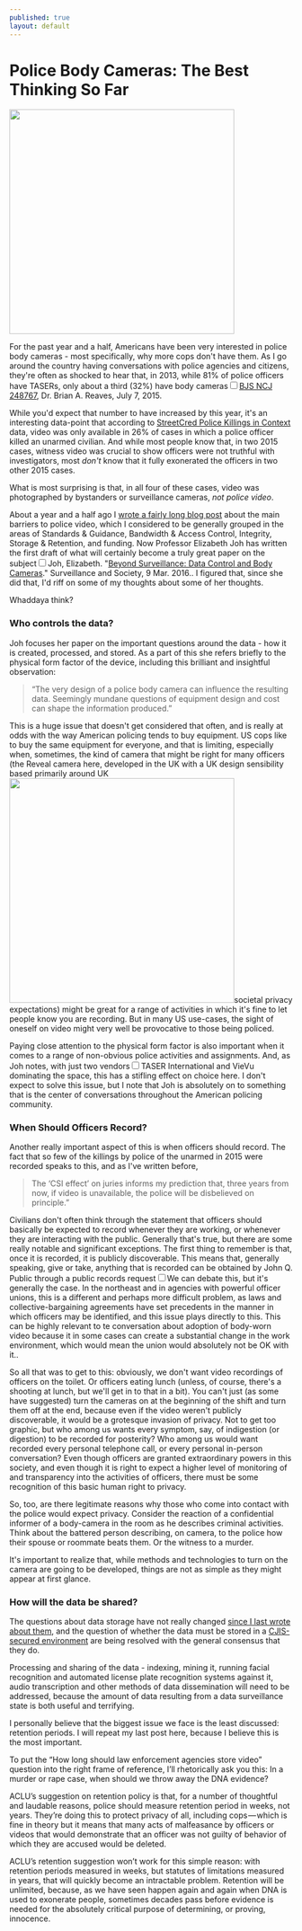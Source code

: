 ```yaml
---
published: true
layout: default
---
```

<h1>Police Body Cameras: The Best Thinking So Far </h1>
<p><img class="left" width="400px" src="https://nselby.github.io/assets/img/body_cameras.png" /></p>

<p>For the past year and a half, Americans have been very interested in police body cameras - most specifically, why more cops don't have them. As I go around the country having conversations with police agencies and citizens, they're often as shocked to hear that, in 2013, while 81% of police officers have TASERs, only about a third (32%) have body cameras<label for="sn-demo" class="margin-toggle sidenote-number"></label><input type="checkbox" id="sn-demo" class="margin-toggle"/><span class="sidenote"><a href="http://www.bjs.gov/index.cfm?ty=pbdetail&iid=5321" target="_blank">BJS NCJ 248767</a>, Dr. Brian A. Reaves, July 7, 2015</span>.</p>

<p>While you'd expect that number to have increased by this year, it's an interesting data-point that according to <a href="http://streetcredsoftware.com/pkic" target="_blank">StreetCred Police Killings in Context</a> data, video was only available in 26% of cases in which a police officer killed an unarmed civilian. And while most people know that, in two 2015 cases, witness video was crucial to show officers were not truthful with investigators, most <em>don't</em> know that it fully exonerated the officers in two other 2015 cases.</p>

<p>What is most surprising is that, in all four of these cases, video was photographed by bystanders or surveillance cameras, <em>not police video</em>.</p>

<p>About a year and a half ago I <a href="https://medium.com/@nselby/barriers-to-officer-worn-video-the-ten-per-cent-challenge-50391ed9d688#.jlouj8bj4" target="_blank">wrote a fairly long blog post</a> about the main barriers to police video, which I considered to be generally grouped in the areas of Standards & Guidance, Bandwidth & Access Control, Integrity, Storage & Retention, and funding. Now Professor Elizabeth Joh has written the first draft of what will certainly become a truly great paper on the subject<label for="sn-demo" class="margin-toggle sidenote-number"></label><input type="checkbox" id="sn-demo" class="margin-toggle"/><span class="sidenote">Joh, Elizabeth. "<a href="http://ssrn.com/abstract=2744159" target="_blank">Beyond Surveillance: Data Control and Body Cameras</a>." Surveillance and Society, 9 Mar. 2016.</span>. I figured that, since she did that, I'd riff on some of my thoughts about some of her thoughts. </p>

<p>Whaddaya think?</p> 

<h3>Who controls the data?</h3>
<p>Joh focuses her paper on the important questions around the data - how it is created, processed, and stored. As a part of this she refers briefly to the physical form factor of the device, including this brilliant and insightful observation:</p>

<blockquote>“The very design of a police body camera can influence the resulting data. Seemingly mundane questions of equipment design and cost can shape the information produced.”</blockquote>

<p>This is a huge issue that doesn't get considered that often, and is really at odds with the way American policing tends to buy equipment. US cops like to buy the same equipment for everyone, and that is limiting, especially when, sometimes, the kind of camera that might be right for many officers (the Reveal camera here, developed in the UK with a UK design sensibility based primarily around UK <img class="right" width="400px" src="https://nselby.github.io/assets/img/reveal.png" />societal privacy expectations) might be great for a range of activities in which it's fine to let people know you are recording. But in many US use-cases, the sight of oneself on video might very well be provocative to those being policed.</p>

<p>Paying close attention to the physical form factor is also important when it comes to a range of non-obvious police activities and assignments. And, as Joh notes, with just two vendors<label for="sn-demo" class="margin-toggle sidenote-number"></label><input type="checkbox" id="sn-demo" class="margin-toggle"/><span class="sidenote">TASER International and VieVu</span> dominating the space, this has a stifling effect on choice here. I don't expect to solve this issue, but I note that Joh is absolutely on to something that is the center of conversations throughout the American policing community.</p>

<h3>When Should Officers Record?</h3>
<p>Another really important aspect of this is when officers should record. The fact that so few of the killings by police of the unarmed in 2015 were recorded speaks to this, and as I've written before,</p>

<blockquote class="2">The ‘CSI effect’ on juries informs my prediction that, three years from now, if video is unavailable, the police will be disbelieved on principle.”</blockquote>


<p>Civilians don't often think through the statement that officers should basically be expected to record whenever they are working, or whenever they are interacting with the public. Generally that's true, but there are some really notable and significant exceptions. The first thing to remember is that, once it is recorded, it is publicly discoverable. This means that, generally speaking, give or take, anything that is recorded can be obtained by John Q. Public through a public records request<label for="sn-demo" class="margin-toggle sidenote-number"></label><input type="checkbox" id="sn-demo" class="margin-toggle"/><span class="sidenote">We can debate this, but it's generally the case. In the northeast and in agencies with powerful officer unions, this is a different and perhaps more difficult problem, as laws and collective-bargaining agreements have set precedents in the manner in which officers may be identified, and this issue plays directly to this. This can be highly relevant to te conversation about adoption of body-worn video because it in some cases can create a substantial change in the work environment, which would mean the union would absolutely not be OK with it.</span>.</p>

<p>So all that was to get to this: obviously, we don't want video recordings of officers on the toilet. Or officers eating lunch (unless, of course, there's a shooting at lunch, but we'll get in to that in a bit). You can't just (as some have suggested) turn the cameras on at the beginning of the shift and turn them off at the end, because even if the video weren't publicly discoverable, it would be a grotesque invasion of privacy. Not to get too graphic, but who among us wants every symptom, say, of indigestion (or digestion) to be recorded for posterity? Who among us would want recorded every personal telephone call, or every personal in-person conversation? Even though officers are granted extraordinary powers in this society, and even though it is right to expect a higher level of monitoring of and transparency into the activities of officers, there must be some recognition of this basic human right to privacy.</p>

<p>So, too, are there legitimate reasons why those who come into contact with the police would expect privacy. Consider the reaction of a confidential informer of a body-camera in the room as he describes criminal activities. Think about the battered person describing, on camera, to the police how their spouse or roommate beats them. Or the witness to a murder. </p>

<p>It's important to realize that, while methods and technologies to turn on the camera are going to be developed, things are not as simple as they might appear at first glance.</p>

<h3>How will the data be shared?</h3>
<p>The questions about data storage have not really changed <a href="https://medium.com/@nselby/barriers-to-officer-worn-video-the-ten-per-cent-challenge-50391ed9d688#.jlouj8bj4" target="_blank">since I last wrote about them</a>, and the question of whether the data must be stored in a <a href="https://www.fbi.gov/about-us/cjis/cjis-security-policy-resource-center" target="_blank">CJIS-secured environment</a> are being resolved with the general consensus that they do.</p>

<p>Processing and sharing of the data - indexing, mining it, running facial recognition and automated license plate recognition systems against it, audio transcription and other methods of data dissemination will need to be addressed, because the amount of data resulting from a data surveillance state is both useful and terrifying.</p>

<p>I personally believe that the biggest issue we face is the least discussed: retention periods. I will repeat my last post here, because I believe this is the most important.   

<p>To put the “How long should law enforcement agencies store video” question into the right frame of reference, I’ll rhetorically ask you this: In a murder or rape case, when should we throw away the DNA evidence?</p>

<p>ACLU’s suggestion on retention policy is that, for a number of thoughtful and laudable reasons, police should measure retention period in weeks, not years. They’re doing this to protect privacy of all, including cops — which is fine in theory but it means that many acts of malfeasance by officers or videos that would demonstrate that an officer was not guilty of behavior of which they are accused would be deleted.</p>

<p>ACLU’s retention suggestion won’t work for this simple reason: with retention periods measured in weeks, but statutes of limitations measured in years, that will quickly become an intractable problem. Retention will be unlimited, because, as we have seen happen again and again when DNA is used to exonerate people, sometimes decades pass before evidence is needed for the absolutely critical purpose of determining, or proving, innocence.</p>

